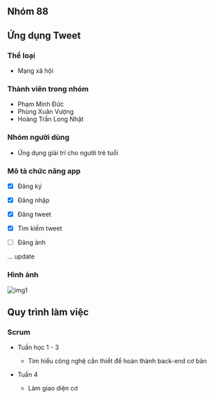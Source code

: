 ## Nhóm 88


## Ứng dụng Tweet

### Thể loại

* Mạng xã hội

### Thành viên trong nhóm

* Phạm Minh Đức
* Phùng Xuân Vượng
* Hoàng Trần Long Nhật


### Nhóm người dùng

* Ứng dụng giải trí cho người trẻ tuổi


### Mô tả chức năng app

- [x] Đăng ký
- [x] Đăng nhập
- [x] Đăng tweet
- [x] Tìm kiếm tweet
- [ ] Đăng ảnh


... update


### Hình ảnh

![img1](https://i.imgur.com/zye9qEh.png)


## Quy trình làm việc

### Scrum

* Tuần học 1 - 3
    * Tìm hiểu công nghệ cần thiết để hoàn thành back-end cơ bản

* Tuần 4
    * Làm giao diện cơ

